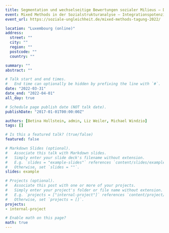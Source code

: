 ```yaml
---
title: Segmentation und wechselseitige Bewertungen sozialer Milieus – Die Integration qualitativer und quantitativer Daten im Rahmen eines parallelen Mixed-Methods Designs
event: Mixed Methods in der Sozialstrukturanalyse – Integrationspotenziale qualitativer und quantitativer Forschungsansätze
event_url: https://soziale-ungleichheit.de/mixed-methods-tagung-2022/

location: "Luxembourg (online)"
address:
  street: ""
  city: ""
  region: ""
  postcode: ""
  country: ""

summary: ""
abstract: ""

# Talk start and end times.
#   End time can optionally be hidden by prefixing the line with `#`.
date: "2022-03-31"
date_end: "2022-04-01"
all_day: true

# Schedule page publish date (NOT talk date).
publishDate: "2017-01-01T00:00:00Z"

authors: [Betina Hollstein, admin, Liz Weiler, Michael Windzio]
tags: []

# Is this a featured talk? (true/false)
featured: false

# Markdown Slides (optional).
#   Associate this talk with Markdown slides.
#   Simply enter your slide deck's filename without extension.
#   E.g. `slides = "example-slides"` references `content/slides/example-slides.md`.
#   Otherwise, set `slides = ""`.
slides: example

# Projects (optional).
#   Associate this post with one or more of your projects.
#   Simply enter your project's folder or file name without extension.
#   E.g. `projects = ["internal-project"]` references `content/project/deep-learning/index.md`.
#   Otherwise, set `projects = []`.
projects:
- internal-project

# Enable math on this page?
math: true
---
```

